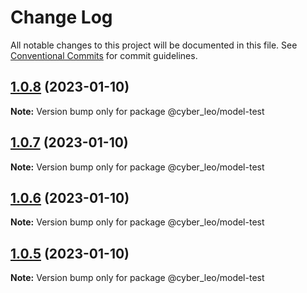 # Change Log

All notable changes to this project will be documented in this file.
See [Conventional Commits](https://conventionalcommits.org) for commit guidelines.

## [1.0.8](https://github.com/leonunes-cyber/lerna-model/compare/@cyber_leo/model-test@1.0.7...@cyber_leo/model-test@1.0.8) (2023-01-10)

**Note:** Version bump only for package @cyber_leo/model-test





## [1.0.7](https://github.com/leonunes-cyber/lerna-model/compare/@cyber_leo/model-test@1.0.6...@cyber_leo/model-test@1.0.7) (2023-01-10)

**Note:** Version bump only for package @cyber_leo/model-test





## [1.0.6](https://github.com/leonunes-cyber/lerna-model/compare/@cyber_leo/model-test@1.0.5...@cyber_leo/model-test@1.0.6) (2023-01-10)

**Note:** Version bump only for package @cyber_leo/model-test





## [1.0.5](https://github.com/leonunes-cyber/lerna-model/compare/@cyber_leo/model-test@1.0.4...@cyber_leo/model-test@1.0.5) (2023-01-10)

**Note:** Version bump only for package @cyber_leo/model-test
